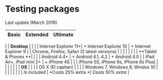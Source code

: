 # Testing packages

Last update (March 2016)

| Basic | Extended | Ultimate |
| -- | -- | -- |
|
| **Desktop** |   |   |
| Internet Explorer 11+| + Internet Explorer 10 | + Internet Explorer 9 |
| Chrome, Firefox, Safari (2 latest versions) |  |  |
| | |  |
| **Tablet & Phones **|   |  |
| Android 4.4+ | + Android 4.1, 4.2 | + Android 4.0 |
| iPad Air+, iPad mini 2+ | + iPhone 4S |  |
| iPhone 5S, iPhone 6s, iPhone 6s Plus|  |  |
|  |  |  |
| **OS** |  |  |
| OS X (El capitan) |  | |
| Windows 7, Windows 8, Windos 10 |  |  |
| | |  |
| *Is included* | *Costs 25% extra *| *Costs 50% extra* |

